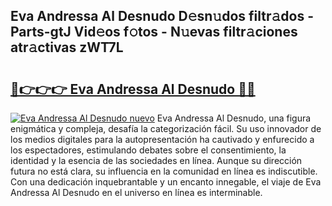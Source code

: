 ## Eva Andressa Al Desnudo D𝚎sn𝚞dos filtr𝚊dos - Parts-gtJ Vid𝚎os f𝚘tos - N𝚞evas filtr𝚊ciones atr𝚊ctivas zWT7L

# <h2><a href="http://mbbvx4l.tromn.icu/?c=Eva+Andressa+Al+Desnudo">🔗👉👉👉 Eva Andressa Al Desnudo 🔗🔗</a></h2>

[![Eva Andressa Al Desnudo nuevo](https://i.imgur.com/pEAQMta.gif)](http://mbbvx4l.tromn.icu/?c=Eva+Andressa+Al+Desnudo)
Eva Andressa Al Desnudo, una figura enigmática y compleja, desafía la categorización fácil. Su uso innovador de los medios digitales para la autopresentación ha cautivado y enfurecido a los espectadores, estimulando debates sobre el consentimiento, la identidad y la esencia de las sociedades en línea. Aunque su dirección futura no está clara, su influencia en la comunidad en línea es indiscutible. Con una dedicación inquebrantable y un encanto innegable, el viaje de Eva Andressa Al Desnudo en el universo en línea es interminable.
